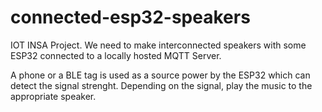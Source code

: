 # connected-esp32-speakers
IOT INSA Project. We need to make interconnected speakers with some ESP32 connected to a locally hosted MQTT Server.

A phone or a BLE tag is used as a source power by the ESP32 which can detect the signal strenght. Depending on the signal, play the music to the appropriate speaker.
